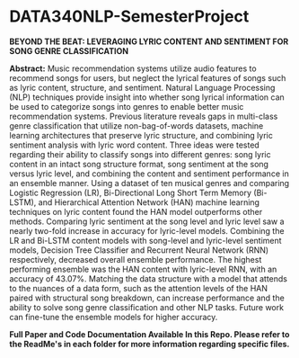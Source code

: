 # DATA340NLP-SemesterProject

**BEYOND THE BEAT: LEVERAGING LYRIC CONTENT AND SENTIMENT FOR SONG GENRE CLASSIFICATION**

**Abstract:** Music recommendation systems utilize audio features to recommend songs for users, but neglect the lyrical features of songs such as lyric content, structure, and sentiment. Natural Language Processing (NLP) techniques provide insight into whether song lyrical information can be used to categorize songs into genres to enable better music recommendation systems. Previous literature reveals gaps in multi-class genre classification that utilize non-bag-of-words datasets, machine learning architectures that preserve lyric structure, and combining lyric sentiment analysis with lyric word content. Three ideas were tested regarding their ability to classify songs into different genres: song lyric content in an intact song structure format, song sentiment at the song versus lyric level, and combining the content and sentiment performance in an ensemble manner. Using a dataset of ten musical genres and comparing Logistic Regression (LR), Bi-Directional Long Short Term Memory (Bi-LSTM), and Hierarchical Attention Network (HAN) machine learning techniques on lyric content found the HAN model outperforms other methods. Comparing lyric sentiment at the song level and lyric level saw a nearly two-fold increase in accuracy for lyric-level models. Combining the LR and Bi-LSTM content models with song-level and lyric-level sentiment models, Decision Tree Classifier and Recurrent Neural Network (RNN) respectively, decreased overall ensemble performance. The highest performing ensemble was the HAN content with lyric-level RNN, with an accuracy of 43.07%. Matching the data structure with a model that attends to the nuances of a data form, such as the attention levels of the HAN paired with structural song breakdown, can increase performance and the ability to solve song genre classification and other NLP tasks. Future work can fine-tune the ensemble models for higher accuracy. 


**Full Paper and Code Documentation Available In this Repo. Please refer to the ReadMe's in each folder for more information regarding specific files.**

